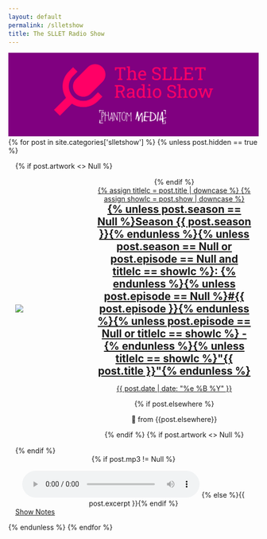 ```yaml
---
layout: default
permalink: /slletshow
title: The SLLET Radio Show
---
```

<img src="/images/Shared Content/SLLET radio wide.png">
<!--<h1>{{page.title}}</h1>-->
<div style="text-align:center;">
  <a href="/slletshow/rss.xml"><i class="svg-icon rss"></i></a>
  <a href="https://podcasts.apple.com/us/podcast/the-sllet-radio-show/id1587759816"><i class="svg-icon apple-podcasts"></i></a>
  <a href="https://podcasts.google.com/feed/aHR0cHM6Ly9hbmNob3IuZm0vcy82ZDE5MzFkNC9wb2RjYXN0L3Jzcw"><i class="svg-icon google-podcasts"></i></a>
  <a href="https://pca.st/bvsgaixz"><i class="svg-icon pocketcasts"></i></a>
  <a href="https://overcast.fm/itunes1587759816"><i class="svg-icon overcast"></i></a>
  <a href="https://open.spotify.com/show/3QFAmW6xEww6kiuk4CuKsG?si=tgOAAZV-S6K96rE0JrXvZg&dl_branch=1"><i class="svg-icon spotify"></i></a>
  <a href="https://www.youtube.com/channel/UClG7zTagAztOx5KhVwPgRVQ"><i class="svg-icon youtube"></i></a>
  <i class="svg-icon"></i>
  <a href="https://facebook.com/slletshow"><i class="svg-icon facebook"></i></a>
  <a href="https://instagram.com/slletshow"><i class="svg-icon instagram"></i></a>
  <a href="https://twitter.com/slletshow"><i class="svg-icon twitter"></i></a>
  <a href="mailto:slletshow@gmail.com"><i class="svg-icon email"></i></a>
  <a href="http://sllet.co.uk"><i class="svg-icon website"></i></a>
</div>
<div class="posts">
  {% for post in site.categories['slletshow'] %}
    {% unless post.hidden == true %}
    <article style="padding: 1em;" class="post">
    {% if post.artwork <> Null %}
      <div style="display: grid; grid-template-columns: repeat(3, minmax(0, 1fr)); text-align: center; grid-gap: 1rem; margin:15px 0">
        <div style="display: flex; flex-direction: column; height: 100%; justify-content: center; align-items: center;"><img style="vertical-align:middle; max-width:200px; width:100%" src="{{post.artwork}}"></div>
        <div style="grid-column-start: 2; grid-column-end: 4; display: flex; flex-direction: column; height: 100%; justify-content: center;">
      {% endif %}
      <a href="{{ site.baseurl }}{{ post.url }}">
          {% assign titlelc = post.title | downcase %}
          {% assign showlc = post.show | downcase %}
          <h1 style="margin: 0;">{% unless post.season == Null %}Season {{ post.season }}{% endunless %}{% unless post.season == Null or post.episode == Null and titlelc == showlc %}: {% endunless %}{% unless post.episode == Null %}#{{ post.episode }}{% endunless %}{% unless post.episode == Null or titlelc == showlc %} - {% endunless %}{% unless titlelc == showlc %}"{{ post.title }}"{% endunless %}</h1><div>
          <p class="post_date">{{ post.date | date: "%e %B %Y" }}</p>
        </div>
      </a>
      {% if post.elsewhere %}<p style="text-align: center;">🔀 from {{post.elsewhere}}</p>{% endif %}
      {% if post.artwork <> Null %}
      </div>
      </div>
      {% endif %}
      <div style="text-align:center">{% if post.mp3 != Null %}
      <audio controls style="width: 75%; margin-top: 15px;">
        <source src="{{ post.mp3 }}" type="audio/mpeg"/>
        Your browser does not support the audio element.
      </audio>
      {% else %}{{ post.excerpt }}{% endif %}</div>
      <a href="{{ site.baseurl }}{{ post.url }}" class="read-more">Show Notes</a>
    </article>
    {% endunless %}
  {% endfor %}
</div>
